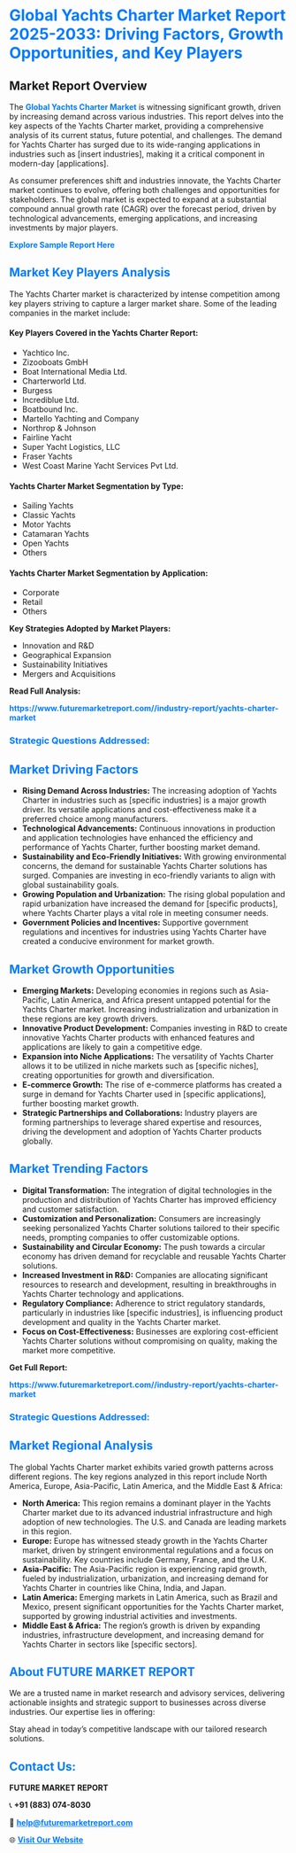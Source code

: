 <h1 style="color: #007BFF;">Global Yachts Charter Market Report 2025-2033: Driving Factors, Growth Opportunities, and Key Players</h1>

<section id="overview">
<h2>Market Report Overview</h2>
<p>The <a href="https://www.futuremarketreport.com//industry-report/yachts-charter-market" style="color: #007BFF; text-decoration: none;"><strong>Global Yachts Charter Market</strong></a> is witnessing significant growth, driven by increasing demand across various industries. This report delves into the key aspects of the Yachts Charter market, providing a comprehensive analysis of its current status, future potential, and challenges. The demand for Yachts Charter has surged due to its wide-ranging applications in industries such as [insert industries], making it a critical component in modern-day [applications].</p>
<p>As consumer preferences shift and industries innovate, the Yachts Charter market continues to evolve, offering both challenges and opportunities for stakeholders. The global market is expected to expand at a substantial compound annual growth rate (CAGR) over the forecast period, driven by technological advancements, emerging applications, and increasing investments by major players.</p>
</section>

<section id="overview">
<p><a href="https://www.futuremarketreport.com//request-sample/reportId=55562" style="color: #007BFF; text-decoration: none;"><strong>Explore Sample Report Here</strong></a></p>
</section>

<section id="key-players">
<h2 style="color: #007BFF;">Market Key Players Analysis</h2>
<p>The Yachts Charter market is characterized by intense competition among key players striving to capture a larger market share. Some of the leading companies in the market include:</p>
<h4>Key Players Covered in the Yachts Charter Report:</h4>
<ul><li>Yachtico Inc.</li><li>Zizooboats GmbH</li><li>Boat International Media Ltd.</li><li>Charterworld Ltd.</li><li>Burgess</li><li>Incrediblue Ltd.</li><li>Boatbound Inc.</li><li>Martello Yachting and Company</li><li>Northrop &amp; Johnson</li><li>Fairline Yacht</li><li>Super Yacht Logistics, LLC</li><li>Fraser Yachts</li><li>West Coast Marine Yacht Services Pvt Ltd.</li></ul>
<h4>Yachts Charter Market Segmentation by Type:</h4>
<ul><li>Sailing Yachts</li><li>Classic Yachts</li><li>Motor Yachts</li><li>Catamaran Yachts</li><li>Open Yachts</li><li>Others</li></ul>

<h4>Yachts Charter Market Segmentation by Application:</h4>
<ul><li>Corporate</li><li>Retail</li><li>Others</li></ul>
<p><strong>Key Strategies Adopted by Market Players:</strong></p>
<ul>
<li>Innovation and R&D</li>
<li>Geographical Expansion</li>
<li>Sustainability Initiatives</li>
<li>Mergers and Acquisitions</li>
</ul>
</section>

<section>
<p><strong>Read Full Analysis: </strong></p><a href="https://www.futuremarketreport.com//industry-report/yachts-charter-market" style="color: #007BFF; text-decoration: none;"><strong>https://www.futuremarketreport.com//industry-report/yachts-charter-market</strong></a>
<h3 style="color: #007BFF;">Strategic Questions Addressed:</h3>
</section>

<section id="driving-factors">
<h2 style="color: #007BFF;">Market Driving Factors</h2>
<ul>
<li><strong>Rising Demand Across Industries:</strong> The increasing adoption of Yachts Charter in industries such as [specific industries] is a major growth driver. Its versatile applications and cost-effectiveness make it a preferred choice among manufacturers.</li>
<li><strong>Technological Advancements:</strong> Continuous innovations in production and application technologies have enhanced the efficiency and performance of Yachts Charter, further boosting market demand.</li>
<li><strong>Sustainability and Eco-Friendly Initiatives:</strong> With growing environmental concerns, the demand for sustainable Yachts Charter solutions has surged. Companies are investing in eco-friendly variants to align with global sustainability goals.</li>
<li><strong>Growing Population and Urbanization:</strong> The rising global population and rapid urbanization have increased the demand for [specific products], where Yachts Charter plays a vital role in meeting consumer needs.</li>
<li><strong>Government Policies and Incentives:</strong> Supportive government regulations and incentives for industries using Yachts Charter have created a conducive environment for market growth.</li>
</ul>
</section>

<section id="growth-opportunities">
<h2 style="color: #007BFF;">Market Growth Opportunities</h2>
<ul>
<li><strong>Emerging Markets:</strong> Developing economies in regions such as Asia-Pacific, Latin America, and Africa present untapped potential for the Yachts Charter market. Increasing industrialization and urbanization in these regions are key growth drivers.</li>
<li><strong>Innovative Product Development:</strong> Companies investing in R&D to create innovative Yachts Charter products with enhanced features and applications are likely to gain a competitive edge.</li>
<li><strong>Expansion into Niche Applications:</strong> The versatility of Yachts Charter allows it to be utilized in niche markets such as [specific niches], creating opportunities for growth and diversification.</li>
<li><strong>E-commerce Growth:</strong> The rise of e-commerce platforms has created a surge in demand for Yachts Charter used in [specific applications], further boosting market growth.</li>
<li><strong>Strategic Partnerships and Collaborations:</strong> Industry players are forming partnerships to leverage shared expertise and resources, driving the development and adoption of Yachts Charter products globally.</li>
</ul>
</section>

<section id="trending-factors">
<h2 style="color: #007BFF;">Market Trending Factors</h2>
<ul>
<li><strong>Digital Transformation:</strong> The integration of digital technologies in the production and distribution of Yachts Charter has improved efficiency and customer satisfaction.</li>
<li><strong>Customization and Personalization:</strong> Consumers are increasingly seeking personalized Yachts Charter solutions tailored to their specific needs, prompting companies to offer customizable options.</li>
<li><strong>Sustainability and Circular Economy:</strong> The push towards a circular economy has driven demand for recyclable and reusable Yachts Charter solutions.</li>
<li><strong>Increased Investment in R&D:</strong> Companies are allocating significant resources to research and development, resulting in breakthroughs in Yachts Charter technology and applications.</li>
<li><strong>Regulatory Compliance:</strong> Adherence to strict regulatory standards, particularly in industries like [specific industries], is influencing product development and quality in the Yachts Charter market.</li>
<li><strong>Focus on Cost-Effectiveness:</strong> Businesses are exploring cost-efficient Yachts Charter solutions without compromising on quality, making the market more competitive.</li>
</ul>
</section>

<section>
<p><strong>Get Full Report: </strong></p><a href="https://www.futuremarketreport.com//industry-report/yachts-charter-market" style="color: #007BFF; text-decoration: none;"><strong>https://www.futuremarketreport.com//industry-report/yachts-charter-market</strong></a>
<h3 style="color: #007BFF;">Strategic Questions Addressed:</h3>
</section>


<section id="regional-analysis">
<h2 style="color: #007BFF;">Market Regional Analysis</h2>
<p>The global Yachts Charter market exhibits varied growth patterns across different regions. The key regions analyzed in this report include North America, Europe, Asia-Pacific, Latin America, and the Middle East & Africa:</p>
<ul>
<li><strong>North America:</strong> This region remains a dominant player in the Yachts Charter market due to its advanced industrial infrastructure and high adoption of new technologies. The U.S. and Canada are leading markets in this region.</li>
<li><strong>Europe:</strong> Europe has witnessed steady growth in the Yachts Charter market, driven by stringent environmental regulations and a focus on sustainability. Key countries include Germany, France, and the U.K.</li>
<li><strong>Asia-Pacific:</strong> The Asia-Pacific region is experiencing rapid growth, fueled by industrialization, urbanization, and increasing demand for Yachts Charter in countries like China, India, and Japan.</li>
<li><strong>Latin America:</strong> Emerging markets in Latin America, such as Brazil and Mexico, present significant opportunities for the Yachts Charter market, supported by growing industrial activities and investments.</li>
<li><strong>Middle East & Africa:</strong> The region’s growth is driven by expanding industries, infrastructure development, and increasing demand for Yachts Charter in sectors like [specific sectors].</li>
</ul>
</section>

<footer>
<h2 style="color: #007BFF;">About FUTURE MARKET REPORT</h2>
<p>We are a trusted name in market research and advisory services, delivering actionable insights and strategic support to businesses across diverse industries. Our expertise lies in offering:</p>

<p>Stay ahead in today’s competitive landscape with our tailored research solutions.</p>

<h2 style="color: #007BFF;">Contact Us:</h2>
<p><strong>FUTURE MARKET REPORT</strong></p>
<p>📞 <strong>+91 (883) 074-8030</strong></p>
<p>📧 <strong><a href="mailto:help@futuremarketreport.com" style="color: #007BFF;">help@futuremarketreport.com</a></strong></p>
<p>🌐 <strong><a href="https://www.futuremarketreport.com/" style="color: #007BFF;">Visit Our Website</a></strong></p>
</footer>